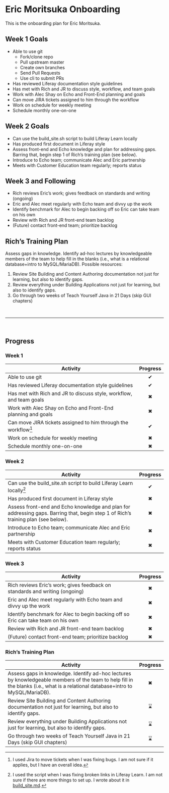 # Eric Moritsuka Onboarding
This is the onboarding plan for Eric Moritsuka. 

## Week 1 Goals
* Able to use git 
    * Fork/clone repo
    * Pull upstream master
    * Create own branches
    * Send Pull Requests
    * Use cli to submit PRs
* Has reviewed Liferay documentation style guidelines
* Has met with Rich and JR to discuss style, workflow, and team goals
* Work with Alec Shay on Echo and Front-End planning and goals
* Can move JIRA tickets assigned to him through the workflow
* Work on schedule for weekly meeting
* Schedule monthly one-on-one

## Week 2 Goals
* Can use the build_site.sh script to build Liferay Learn locally
* Has produced first document in Liferay style
* Assess front-end and Echo knowledge and plan for addressing gaps. Barring that, begin step 1 of Rich’s training plan (see below).
* Introduce to Echo team; communicate Alec and Eric partnership
* Meets with Customer Education team regularly; reports status

## Week 3 and Following
* Rich reviews Eric’s work; gives feedback on standards and writing (ongoing)
* Eric and Alec meet regularly with Echo team and divvy up the work
* Identify benchmark for Alec to begin backing off so Eric can take team on his own
* Review with Rich and JR front-end team backlog
* (Future) contact front-end team; prioritize backlog

## Rich’s Training Plan
Assess gaps in knowledge. Identify ad-hoc lectures by knowledgeable members of the team to help fill in the blanks (i.e., what is a relational database+intro to MySQL/MariaDB). Possible resources: 
1. Review Site Building and Content Authoring documentation not just for learning, but also to identify gaps.
1. Review everything under Building Applications not just for learning, but also to identify gaps. 
1. Go through two weeks of Teach Yourself Java in 21 Days (skip GUI chapters)

<br>

---
 <br>

## Progress

### Week 1

| Activity | Progress |
| --- | :---: |
| Able to use git | &#10004; |
| Has reviewed Liferay documentation style guidelines | &#10004; |
| Has met with Rich and JR to discuss style, workflow, and team goals | &#10006; |
| Work with Alec Shay on Echo and Front-End planning and goals | &#10006; |
| Can move JIRA tickets assigned to him through the workflow[^1] | &#10004; |
| Work on schedule for weekly meeting | &#10006; |
| Schedule monthly one-on-one | &#10006; |

[^1]: I used Jira to move tickets when I was fixing bugs. I am not sure if it applies, but I have an overall idea.

### Week 2

| Activity | Progress |
| --- | :---: |
| Can use the build_site.sh script to build Liferay Learn locally[^2] | &#10004; |
| Has produced first document in Liferay style | &#10006; |
| Assess front-end and Echo knowledge and plan for addressing gaps. Barring that, begin step 1 of Rich’s training plan (see below). | &#10006; |
| Introduce to Echo team; communicate Alec and Eric partnership | &#10006; |
| Meets with Customer Education team regularly; reports status | &#10006; |

[^2]: I used the script when I was fixing broken links in Liferay Learn. I am not sure if there are more things to set up. I wrote about it in [build_site.md](./week2/build_site.md).

### Week 3

| Activity | Progress |
| --- | :---: |
|  Rich reviews Eric’s work; gives feedback on standards and writing (ongoing) | &#10006; |
| Eric and Alec meet regularly with Echo team and divvy up the work | &#10006; |
| Identify benchmark for Alec to begin backing off so Eric can take team on his own | &#10006; |
| Review with Rich and JR front-end team backlog | &#10006; |
| (Future) contact front-end team; prioritize backlog | &#10006; |

### Rich’s Training Plan

| Activity | Progress |
| --- | :---: |
| Assess gaps in knowledge. Identify ad-hoc lectures by knowledgeable members of the team to help fill in the blanks (i.e., what is a relational database+intro to MySQL/MariaDB). | &#10006; |
| Review Site Building and Content Authoring documentation not just for learning, but also to identify gaps. | &#8987; |
| Review everything under Building Applications not just for learning, but also to identify gaps.  | &#8987; |
| Go through two weeks of Teach Yourself Java in 21 Days (skip GUI chapters) | &#8987; |